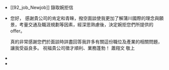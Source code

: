 - [[92_job_Newjob]]
  錄取婉拒信
- 您好，
  感謝貴公司的肯定和青睞，撥空面談使我更加了解蒲川國際的理念與願景，考量交通及職涯規劃等因素，經深思熟慮後，決定婉拒您們所提供的offer。
  
  真的非常感謝您們於面談時詳盡回答我許多有關這份職位及產業的相關問題，讓我受益良多。
  祝福貴公司徵才順利、業務蓬勃！
  蕭翔文 敬上
-
-